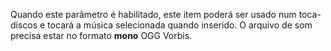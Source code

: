 Quando este parâmetro é habilitado, este item poderá ser usado num toca-discos e tocará a música selecionada quando inserido. O arquivo de som precisa estar no formato **mono** OGG Vorbis.